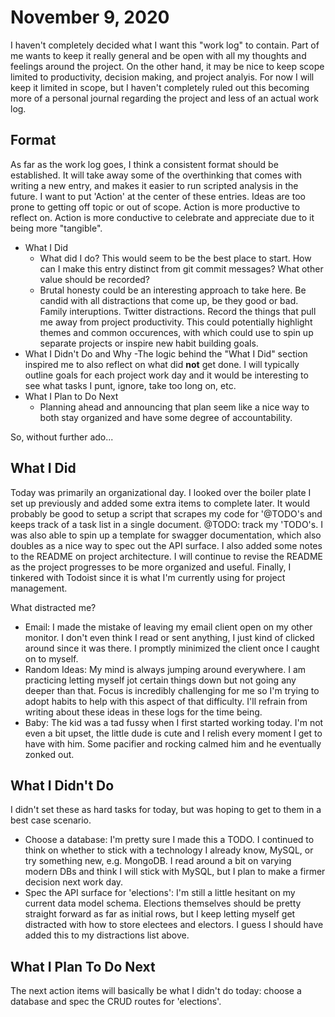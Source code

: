 # November 9, 2020

I haven't completely decided what I want this "work log" to contain. Part of me wants to keep it really general and be open with all my thoughts and feelings around the project. On the other hand, it may be nice to keep scope limited to productivity, decision making, and project analyis. For now I will keep it limited in scope, but I haven't completely ruled out this becoming more of a personal journal regarding the project and less of an actual work log.

## Format

As far as the work log goes, I think a consistent format should be established. It will take away some of the overthinking that comes with writing a new entry, and makes it easier to run scripted analysis in the future. I want to put 'Action' at the center of these entries. Ideas are too prone to getting off topic or out of scope. Action is more productive to reflect on. Action is more conductive to celebrate and appreciate due to it being more "tangible".

- What I Did
  - What did I do? This would seem to be the best place to start. How can I make this entry distinct from git commit messages? What other value should be recorded?
  - Brutal honesty could be an interesting approach to take here. Be candid with all distractions that come up, be they good or bad. Family interuptions. Twitter distractions. Record the things that pull me away from project productivity. This could potentially highlight themes and common occurences, with which could use to spin up separate projects or inspire new habit building goals.
- What I Didn't Do and Why
  -The logic behind the "What I Did" section inspired me to also reflect on what did **not** get done. I will typically outline goals for each project work day and it would be interesting to see what tasks I punt, ignore, take too long on, etc.
- What I Plan to Do Next
  - Planning ahead and announcing that plan seem like a nice way to both stay organized and have some degree of accountability.

So, without further ado...

## What I Did

Today was primarily an organizational day. I looked over the boiler plate I set up previously and added some extra items to complete later. It would probably be good to setup a script that scrapes my code for '@TODO's and keeps track of a task list in a single document. @TODO: track my 'TODO's. I was also able to spin up a template for swagger documentation, which also doubles as a nice way to spec out the API surface. I also added some notes to the README on project architecture. I will continue to revise the README as the project progresses to be more organized and useful. Finally, I tinkered with Todoist since it is what I'm currently using for project management.

What distracted me?

- Email: I made the mistake of leaving my email client open on my other monitor. I don't even think I read or sent anything, I just kind of clicked around since it was there. I promptly minimized the client once I caught on to myself.
- Random Ideas: My mind is always jumping around everywhere. I am practicing letting myself jot certain things down but not going any deeper than that. Focus is incredibly challenging for me so I'm trying to adopt habits to help with this aspect of that difficulty. I'll refrain from writing about these ideas in these logs for the time being.
- Baby: The kid was a tad fussy when I first started working today. I'm not even a bit upset, the little dude is cute and I relish every moment I get to have with him. Some pacifier and rocking calmed him and he eventually zonked out.

## What I Didn't Do

I didn't set these as hard tasks for today, but was hoping to get to them in a best case scenario.

- Choose a database: I'm pretty sure I made this a TODO. I continued to think on whether to stick with a technology I already know, MySQL, or try something new, e.g. MongoDB. I read around a bit on varying modern DBs and think I will stick with MySQL, but I plan to make a firmer decision next work day.
- Spec the API surface for 'elections': I'm still a little hesitant on my current data model schema. Elections themselves should be pretty straight forward as far as initial rows, but I keep letting myself get distracted with how to store electees and electors. I guess I should have added this to my distractions list above.

## What I Plan To Do Next

The next action items will basically be what I didn't do today: choose a database and spec the CRUD routes for 'elections'.
